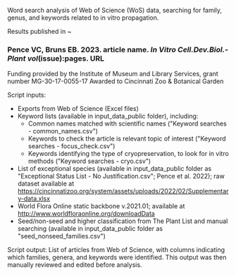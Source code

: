 Word search analysis of Web of Science (WoS) data, searching for family, genus, and keywords related to in vitro propagation.

Results published in ~
### Pence VC, Bruns EB. 2023. article name. *In Vitro Cell.Dev.Biol.-Plant vol*(issue):pages. URL

Funding provided by the Institute of Museum and Library Services, grant number MG-30-17-0055-17 Awarded to Cincinnati Zoo & Botanical Garden

Script inputs:
- Exports from Web of Science (Excel files)
- Keyword lists (available in input_data_public folder), including:
  - Common names matched with scientific names ("Keyword searches - common_names.csv")
  - Keywords to check the article is relevant topic of interest ("Keyword searches - focus_check.csv")
  - Keywords identifying the type of cryopreservation, to look for in vitro methods ("Keyword searches - cryo.csv")
- List of exceptional species (available in input_data_public folder as "Exceptional Status List - No Justification.csv"; Pence et al. 2022); raw dataset available at https://cincinnatizoo.org/system/assets/uploads/2022/02/Supplementary-data.xlsx
- World Flora Online static backbone v.2021.01; available at http://www.worldfloraonline.org/downloadData
- Seed/non-seed and higher classification from The Plant List and manual searching (available in input_data_public folder as "seed_nonseed_families.csv")

Script output:
List of articles from Web of Science, with columns indicating which families, genera, and keywords were identified. This output was then manually reviewed and edited before analysis.
